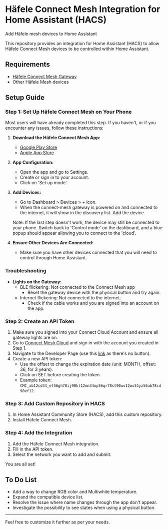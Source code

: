 # Häfele Connect Mesh Integration for Home Assistant (HACS)
Add Häfele mesh devices to Home Assistant

This repository provides an integration for Home Assistant (HACS) to allow Häfele Connect Mesh devices to be controlled within Home Assistant.

## Requirements

- [Häfele Connect Mesh Gateway](https://www.haefele.de/de/produkt/gateway-haefele-connect-mesh-/P-01698057/)
- Other Häfele Mesh devices

## Setup Guide

### Step 1: Set Up Häfele Connect Mesh on Your Phone

Most users will have already completed this step. If you haven't, or if you encounter any issues, follow these instructions:

1. **Download the Häfele Connect Mesh App:**
   - [Google Play Store](https://play.google.com/store/apps/details?id=de.haefele.app.connect.mesh.v2)
   - [Apple App Store](https://apps.apple.com/de/app/h%C3%A4fele-connect-mesh-2-0/id6469770737)

2. **App Configuration:**
   - Open the app and go to Settings.
   - Create or sign in to your account.
   - Click on 'Set up mode'.

3. **Add Devices:**
   - Go to Dashboard > Devices > + icon.
   - When the connect-mesh gateway is powered on and connected to the internet, it will show in the discovery list. Add the device.

   Note: If the last step doesn't work, the device may still be connected to your phone. Switch back to 'Control mode' on the dashboard, and a blue popup should appear allowing you to connect to the 'cloud'.

4. **Ensure Other Devices Are Connected:**
   - Make sure you have other devices connected that you will need to control through Home Assistant.

### Troubleshooting

- **Lights on the Gateway:**
  - BLE flickering: Not connected to the Connect Mesh app
    - Reset the gateway device with the physical button and try again.
  - Internet flickering: Not connected to the internet.
    - Check if the cable works and you are signed into an account on the app.


### Step 2: Create an API Token

1. Make sure you signed into your Connect Cloud Account and ensure all gateway lights are on.
2. Go to [Connect Mesh Cloud](https://cloud.connect-mesh.io/) and sign in with the account you created in Step 1.
3. Navigate to the Developer Page (use this [link](https://cloud.connect-mesh.io/developer) as there's no button).
4. Create a new API token:
   - Use the offset to change the expiration date (unit: MONTH, offset: 36, for 3 years).
   - Click on SET before creating the token.
   - Example token: `CMC_ab12cd34_ef56gh78ij90kl12mn34op56qr78st90uv12wx34yz56ab78cd90ef12`.


### Step 3: Add Custom Repository in HACS

1. In Home Assistant Community Store (HACS), add this custom repository.
2. Install Häfele Connect Mesh.


### Step 4: Add the Integration

1. Add the Häfele Connect Mesh integration.
2. Fill in the API token.
3. Select the network you want to add and submit.

You are all set!


## To Do List

- Add a way to change RGB color and Multiwhite temperature.
- Expand the compatible device list.
- Resolve the issue where name changes through the app don't appear.
- Investigate the possibility to see states when using a physical button.

---

Feel free to customize it further as per your needs.
